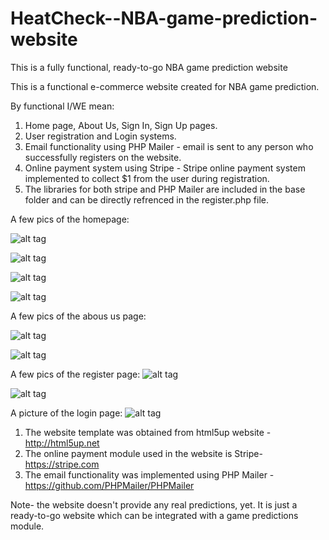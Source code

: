 # HeatCheck--NBA-game-prediction-website
This is a fully functional, ready-to-go NBA game prediction website 

This is a functional e-commerce website created for NBA game prediction.

By functional I/WE mean:

1. Home page, About Us, Sign In, Sign Up pages.
2. User registration and Login systems.
3. Email functionality using PHP Mailer - email is sent to any person who successfully registers on the website.
4. Online payment system using Stripe -  Stripe online payment system implemented to collect $1 from the user during registration.
5. The libraries for both stripe and PHP Mailer are included in the base folder and can be directly refrenced in the register.php file.

A few pics of the homepage:

![alt tag](https://github.com/rooster06/HeatCheck--NBA-game-prediction-website/blob/master/home1.png)

![alt tag](https://github.com/rooster06/HeatCheck--NBA-game-prediction-website/blob/master/home2.png)

![alt tag](https://github.com/rooster06/HeatCheck--NBA-game-prediction-website/blob/master/home3.png)

![alt tag](https://github.com/rooster06/HeatCheck--NBA-game-prediction-website/blob/master/home4.png)

A few pics of the abous us page:

![alt tag](https://github.com/rooster06/HeatCheck--NBA-game-prediction-website/blob/master/aboutus.png)

![alt tag](https://github.com/rooster06/HeatCheck--NBA-game-prediction-website/blob/master/aboutus2.png)

A few pics of the register page:
![alt tag](https://github.com/rooster06/HeatCheck--NBA-game-prediction-website/blob/master/signup1.png)

![alt tag](https://github.com/rooster06/HeatCheck--NBA-game-prediction-website/blob/master/signup2.png)

A picture of the login page:
![alt tag](https://github.com/rooster06/HeatCheck--NBA-game-prediction-website/blob/master/signin.png)


1. The website template was obtained from html5up website - http://html5up.net
2. The online payment module used in the website is Stripe- https://stripe.com
3. The email functionality was implemented using PHP Mailer - https://github.com/PHPMailer/PHPMailer


Note- the website doesn't provide any real predictions, yet. It is just a ready-to-go website which can be integrated with a game predictions module.
